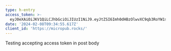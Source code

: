 ```yaml
---
type: h-entry
access_token: >-
  eyJ0eXAiOiJKV1QiLCJhbGciOiJIUzI1NiJ9.eyJtZSI6Imh0dHBzOlwvXC9qb3RoYW1saW0uY29tXC8iLCJpc3N1ZWRfYnkiOiJodHRwczpcL1wvdG9rZW5zLmluZGllYXV0aC5jb21cL3Rva2VuIiwiY2xpZW50X2lkIjoiaHR0cHM6XC9cL21pY3JvcHViLnJvY2tzXC8iLCJpc3N1ZWRfYXQiOjE3MDczODQ0NDksInNjb3BlIjoiY3JlYXRlIHVwZGF0ZSBkZWxldGUgdW5kZWxldGUiLCJub25jZSI6Nzg2MTIzODQ0fQ.rzjnvldT5CXdB9soyMJfXnVwUkfyBd_j-ArrsfYfSRk
date: '2024-02-08T09:34:55.617Z'
client_id: 'https://micropub.rocks/'
---
```

Testing accepting access token in post body
